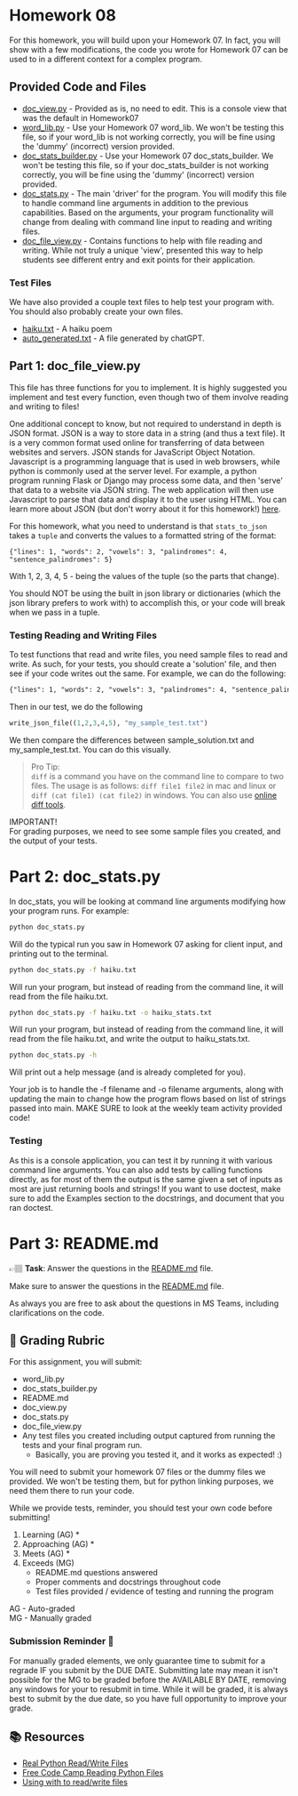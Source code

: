 # Homework 08

For this homework, you will build upon your Homework 07. In fact, you will show
with a few modifications, the code you wrote for Homework 07 can be used to
in a different context for a complex program. 

## Provided Code and Files
* [doc_view.py](../doc_view.py) - Provided as is, no need to edit. This is a console view that was the default in Homework07
* [word_lib.py](../word_lib.py) - Use your Homework 07 word_lib. We won't be testing this file, so if your word_lib is not working correctly, you will be fine using the 'dummy' (incorrect) version provided.
* [doc_stats_builder.py](../doc_stats_builder.py) - Use your Homework 07 doc_stats_builder.  We won't be testing this file, so if your doc_stats_builder is not working correctly, you will be fine using the 'dummy' (incorrect) version provided.
* [doc_stats.py](../doc_stats.py) - The main 'driver' for the program. You will modify this file to handle command line arguments in addition to the previous capabilities. Based on the arguments, your program functionality will change from dealing with command line input to reading and writing files. 
* [doc_file_view.py](../doc_file_view.py) - Contains functions to help with file reading and writing. While not truly a unique 'view', presented this way to help students see different entry and exit points for their application. 

### Test Files
We have also provided a couple text files to help test your program with. You should also probably create your own files. 

* [haiku.txt](../haiku.txt) - A haiku poem
* [auto_generated.txt](../auto_generated.txt) - A file generated by chatGPT.

## Part 1: doc_file_view.py

This file has three functions for you to implement. It is highly suggested you implement and test every function, even though two of them involve reading and writing to files! 

One additional concept to know, but not required to understand in depth is JSON format. JSON is a way to store data in a string (and thus a text file). It is a very common format used online for transferring of data between websites and servers. JSON stands for JavaScript Object Notation. Javascript is a programming language that is used in web browsers, while python is commonly used at the server level. For example, a python program running Flask or Django may process some data, and then 'serve' that data to a website via JSON string. The web application will then use Javascript to parse that data and display it to the user using HTML. You can learn more about JSON (but don't worry about it for this homework!) [here](https://developer.mozilla.org/en-US/docs/Learn/JavaScript/Objects/JSON).

For this homework, what you need to understand is that `stats_to_json` takes a `tuple` and converts the values to a formatted string of the format:


```
{"lines": 1, "words": 2, "vowels": 3, "palindromes": 4, "sentence_palindromes": 5}
```
With 1, 2, 3, 4, 5 - being the values of the tuple (so the parts that change). 

You should NOT be using the built in json library or dictionaries (which the json library prefers to work with) to accomplish this, or your code will break when we pass in a tuple. 

### Testing Reading and Writing Files
To test functions that read and write files, you need sample files to read and write. As such, for your tests, you should create a 'solution' file, and then see if your code writes out the same. For example, we can do the following:

```sample_solution.txt
{"lines": 1, "words": 2, "vowels": 3, "palindromes": 4, "sentence_palindromes": 5}
```

Then in our test, we do the following 

```python
write_json_file((1,2,3,4,5), "my_sample_test.txt")
```

We then compare the differences between sample_solution.txt and my_sample_test.txt. You can do this visually.

> Pro Tip:  
> `diff` is a command you have on the command line to compare to two files.
> The usage is as follows: `diff file1 file2` in mac and linux or `diff (cat file1) (cat file2)` in windows. You can also use [online diff tools](https://www.diffchecker.com/). 

IMPORTANT!  
For grading purposes, we need to see some sample files you created, and the output of your tests.


# Part 2: doc_stats.py

In doc_stats, you will be looking at command line arguments modifying how your program runs. For example:

```bash
python doc_stats.py
```
Will do the typical run you saw in Homework 07 asking for client input, and printing out to the terminal. 

```bash
python doc_stats.py -f haiku.txt
```
Will run your program, but instead of reading from the command line, it will read from the file haiku.txt. 


```bash
python doc_stats.py -f haiku.txt -o haiku_stats.txt
```
Will run your program, but instead of reading from the command line, it will read from the file haiku.txt, and write the output to haiku_stats.txt. 

```bash
python doc_stats.py -h
```
Will print out a help message (and is already completed for you).

Your job is to handle the -f filename and -o filename arguments, along with updating
the main to change how the program flows based on list of strings passed into main. MAKE SURE to look at the weekly team activity provided code!

### Testing
As this is a console application, you can test it by running it with various command line arguments.  You can also add tests by calling functions directly, as for most of them the output is the same given a set of inputs as most are just returning bools and strings!  If you want to use doctest, make sure to add the Examples section to the docstrings, and document that you ran doctest. 



# Part 3: README.md

👉🏽 **Task**: Answer the questions in the [README.md](../README.md) file. 

Make sure to answer the questions in the [README.md](../README.md) file.

As always you are free to ask about the questions in MS Teams, including clarifications on the code. 

## 📝 Grading Rubric

For this assignment, you will submit:
* word_lib.py
* doc_stats_builder.py
* README.md
* doc_view.py
* doc_stats.py
* doc_file_view.py
* Any test files you created including output captured from running the tests and your final program run.
  * Basically, you are proving you tested it, and it works as expected! :) 

You will need to submit your homework 07 files or the dummy files we provided. We won't be testing them, but for python linking purposes, we need them there to run your code. 

While we provide tests, reminder, you should test your own code before submitting!

1. Learning (AG)
   * 
2. Approaching  (AG)
   * 
3. Meets  (AG)
   * 
4. Exceeds  (MG)
   * README.md questions answered
   * Proper comments and docstrings throughout code
   * Test files provided / evidence of testing and running the program
  

AG - Auto-graded  
MG - Manually graded



### Submission Reminder 🚨
For manually graded elements, we only guarantee time to submit for a regrade IF you submit by the DUE DATE. Submitting late may mean it isn't possible for the MG to be graded before the AVAILABLE BY DATE, removing any windows for your to resubmit in time. While it will be graded, it is always best to submit by the due date, so you have full opportunity to improve your grade.

## 📚 Resources
  
* [Real Python Read/Write Files](https://realpython.com/read-write-files-python/)
* [Free Code Camp Reading Python Files](https://www.freecodecamp.org/news/how-to-read-files-in-python/)
* [Using with to read/write files](https://www.statology.org/with-open-python/)